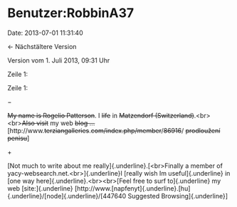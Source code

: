 Benutzer:RobbinA37
==================

Date: 2013-07-01 11:31:40

← Nächstältere Version

Version vom 1. Juli 2013, 09:31 Uhr

Zeile 1:

Zeile 1:

−

<div>

~~My name is Rogelio Patterson~~. I ~~life~~ in ~~Matzendorf
(Switzerland)~~.\<br\>\<br\>~~Also visit~~ my web ~~blog \...~~
\[http://www.~~terziangalleries~~.~~com/index.php/member~~/~~86916~~/
~~prodloužení penisu~~\]

</div>

\+

<div>

[Not much to write about me really]{.underline}.[\<br\>Finally a member
of yacy-websearch.net.\<br\>]{.underline}I [really wish Im
useful]{.underline} in [one way here]{.underline}.\<br\>\<br\>[Feel free
to surf to]{.underline} my web [site:]{.underline}
\[http://www.[napfenyt]{.underline}.[hu]{.underline}/[node]{.underline}/[447640
Suggested Browsing]{.underline}\]

</div>
